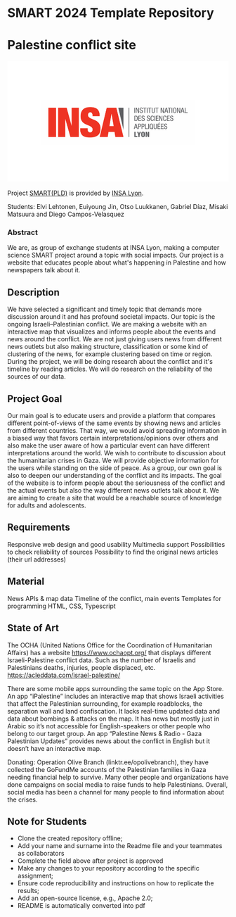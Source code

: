 # SMART 2024 Template Repository
# Palestine conflict site

![Insalogo](./images/logo-insa_0.png)

Project [SMART(PLD)](riccardotommasini.com/teaching/smart) is provided by [INSA Lyon](https://www.insa-lyon.fr/).

Students: Elvi Lehtonen, Euiyoung Jin, Otso Luukkanen, Gabriel Díaz, Misaki Matsuura and Diego Campos-Velasquez

### Abstract
We are, as group of exchange students at INSA Lyon, making a computer science SMART project around a topic with social impacts. Our project is a website that educates people about what's happening in Palestine and how newspapers talk about it.

## Description 
We have selected a significant and timely topic that demands more discussion around it and has profound societal impacts. Our topic is the ongoing Israeli–Palestinian conflict.
We are making a website with an interactive map that visualizes and informs people about the events and news around the conflict. We are not just giving users news from different news outlets but also making structure, classification or some kind of clustering of the news, for example clustering based on time or region.
During the project, we will be doing research about the conflict and it's timeline by reading articles. We will do research on the reliability of the sources of our data.

## Project Goal
Our main goal is to educate users and provide a platform that compares different point-of-views of the same events by showing news and articles from different countries. That way, we would avoid spreading information in a biased way that favors certain interpretations/opinions over others and also make the user aware of how a particular event can have different interpretations around the world. 
We wish to contribute to discussion about the humanitarian crises in Gaza. We will provide objective information for the users while standing on the side of peace. As a group, our own goal is also to deepen our understanding of the conflict and its impacts.
The goal of the website is to inform people about the seriousness of the conflict and the actual events but also the way different news outlets talk about it. We are aiming to create a site that would be a reachable source of knowledge for adults and adolescents.

## Requirements
Responsive web design and good usability
Multimedia support
Possibilities to check reliability of sources
Possibility to find the original news articles (their url addresses)

## Material
News APIs & map data
Timeline of the conflict, main events
Templates for programming
HTML, CSS, Typescript


## State of Art
The OCHA (United Nations Office for the Coordination of Humanitarian Affairs) has a website https://www.ochaopt.org/ that displays different Israeli-Palestine conflict data. Such as the number of Israelis and Palestinians deaths, injuries, people displaced, etc. https://acleddata.com/israel-palestine/

There are some mobile apps surrounding the same topic on the App Store. An app “iPalestine” includes an interactive map that shows Israeli activities that affect the Palestinian surrounding, for example roadblocks, the separation wall and land confiscation. It lacks real-time updated data and data about bombings & attacks on the map. It has news but mostly just in Arabic so it’s not accessible for English-speakers or other people who belong to our target group. An app “Palestine News & Radio - Gaza Palestinian Updates” provides news about the conflict in English but it doesn’t have an interactive map.

Donating: Operation Olive Branch (linktr.ee/opolivebranch), they have collected the GoFundMe accounts of the Palestinian families in Gaza needing financial help to survive. Many other people and organizations have done campaigns on social media to raise funds to help Palestinians. Overall, social media has been a channel for many people to find information about the crises.




## Note for Students

* Clone the created repository offline;
* Add your name and surname into the Readme file and your teammates as collaborators
* Complete the field above after project is approved
* Make any changes to your repository according to the specific assignment;
* Ensure code reproducibility and instructions on how to replicate the results;
* Add an open-source license, e.g., Apache 2.0;
* README is automatically converted into pdf

